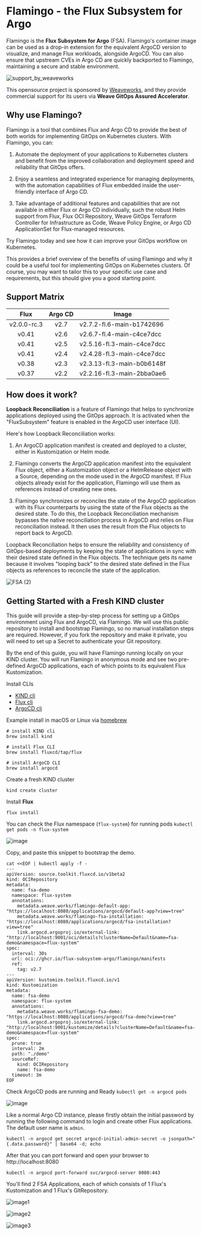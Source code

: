 # Flamingo - the Flux Subsystem for Argo

Flamingo is the **Flux Subsystem for Argo** (FSA). Flamingo's container image can be used as a drop-in extension for the equivalent ArgoCD version to visualize, and manage Flux workloads, alongside ArgoCD. You can also ensure that upstream CVEs in Argo CD are quickly backported to Flamingo, maintaining a secure and stable environment.

![support_by_weaveworks](https://github.com/flux-subsystem-argo/flamingo/assets/10666/5ce54337-97f9-4a2c-9dd9-d0959dee6177)

This opensource project is sponsored by [Weaveworks](https://www.weave.works/blog/weave-gitops-assured-accelerator-oss-with-enterprise-support), and they provide commercial support for its users via **Weave GitOps Assured Accelerator**.

## Why use Flamingo?

Flamingo is a tool that combines Flux and Argo CD to provide the best of both worlds for implementing GitOps on Kubernetes clusters. With Flamingo, you can:

1. Automate the deployment of your applications to Kubernetes clusters and benefit from the improved collaboration and deployment speed and reliability that GitOps offers.

2. Enjoy a seamless and integrated experience for managing deployments, with the automation capabilities of Flux embedded inside the user-friendly interface of Argo CD.

3. Take advantage of additional features and capabilities that are not available in either Flux or Argo CD individually, such the robust Helm support from Flux, Flux OCI Repository, Weave GitOps Terraform Controller for Infrastructure as Code, Weave Policy Engine, or Argo CD ApplicationSet for Flux-managed resources.

Try Flamingo today and see how it can improve your GitOps workflow on Kubernetes.

This provides a brief overview of the benefits of using Flamingo and why it could be a useful tool for implementing GitOps on Kubernetes clusters. Of course, you may want to tailor this to your specific use case and requirements, but this should give you a good starting point.

## Support Matrix

|Flux        | Argo CD | Image
|:----------:|:-------:|---------------------------
|v2.0.0-rc.3 | v2.7    | v2.7.2-fl.6-main-b1742696
|v0.41       | v2.6    | v2.6.7-fl.4-main-c4ce7dcc
|v0.41       | v2.5    | v2.5.16-fl.3-main-c4ce7dcc
|v0.41       | v2.4    | v2.4.28-fl.3-main-c4ce7dcc
|v0.38       | v2.3    | v2.3.13-fl.3-main-b0b6148f
|v0.37       | v2.2    | v2.2.16-fl.3-main-2bba0ae6

## How does it work?

**Loopback Reconciliation** is a feature of Flamingo that helps to synchronize applications deployed using the GitOps approach. It is activated when the "FluxSubsystem" feature is enabled in the ArgoCD user interface (UI).

Here's how Loopback Reconciliation works:

1. An ArgoCD application manifest is created and deployed to a cluster, either in Kustomization or Helm mode.

2. Flamingo converts the ArgoCD application manifest into the equivalent Flux object, either a Kustomization object or a HelmRelease object with a Source, depending on the mode used in the ArgoCD manifest. If Flux objects already exist for the application, Flamingo will use them as references instead of creating new ones.

3. Flamingo synchronizes or reconciles the state of the ArgoCD application with its Flux counterparts by using the state of the Flux objects as the desired state. To do this, the Loopback Reconciliation mechanism bypasses the native reconciliation process in ArgoCD and relies on Flux reconciliation instead. It then uses the result from the Flux objects to report back to ArgoCD.

Loopback Reconciliation helps to ensure the reliability and consistency of GitOps-based deployments by keeping the state of applications in sync with their desired state defined in the Flux objects. The technique gets its name because it involves "looping back" to the desired state defined in the Flux objects as references to reconcile the state of the application.

![FSA (2)](https://user-images.githubusercontent.com/10666/159503288-5faeda59-8b54-40f0-95ca-b46c22742e30.png)

## Getting Started with a Fresh KIND cluster

This guide will provide a step-by-step process for setting up a GitOps environment using Flux and ArgoCD, via Flamingo. We will use this public repository to install and bootstrap Flamingo, so no manual installation steps are required. However, if you fork the repository and make it private, you will need to set up a Secret to authenticate your Git repository.

By the end of this guide, you will have Flamingo running locally on your KIND cluster. You will run Flamingo in anonymous mode and see two pre-defined ArgoCD applications, each of which points to its equivalent Flux Kustomization.

Install CLIs
- [KIND cli](https://kind.sigs.k8s.io/docs/user/quick-start/#installation) 
- [Flux cli](https://fluxcd.io/docs/cmd/)
- [ArgoCD cli](https://argo-cd.readthedocs.io/en/stable/cli_installation/)

Example install in macOS or Linux via [homebrew](https://brew.sh/)

```shell
# install KIND cli
brew install kind

# install Flux CLI
brew install fluxcd/tap/flux

# install ArgoCD CLI
brew install argocd

```

Create a fresh KIND cluster

```shell
kind create cluster
```

Install **Flux**

```shell
flux install

```

You can check the Flux namespace (`flux-system`) for running pods `kubectl get pods -n flux-system`

![image](./images/kubectl-get-ns-flux-system.png)


Copy, and paste this snippet to bootstrap the demo.

```shell
cat <<EOF | kubectl apply -f -
---
apiVersion: source.toolkit.fluxcd.io/v1beta2
kind: OCIRepository
metadata:
  name: fsa-demo
  namespace: flux-system
  annotations:
    metadata.weave.works/flamingo-default-app: "https://localhost:8080/applications/argocd/default-app?view=tree"
    metadata.weave.works/flamingo-fsa-installation: "https://localhost:8080/applications/argocd/fsa-installation?view=tree"
    link.argocd.argoproj.io/external-link: "http://localhost:9001/oci/details?clusterName=Default&name=fsa-demo&namespace=flux-system"    
spec:
  interval: 30s
  url: oci://ghcr.io/flux-subsystem-argo/flamingo/manifests
  ref:
    tag: v2.7
---
apiVersion: kustomize.toolkit.fluxcd.io/v1
kind: Kustomization
metadata:
  name: fsa-demo
  namespace: flux-system
  annotations:
    metadata.weave.works/flamingo-fsa-demo: "https://localhost:8080/applications/argocd/fsa-demo?view=tree"
    link.argocd.argoproj.io/external-link: "http://localhost:9001/kustomize/details?clusterName=Default&name=fsa-demo&namespace=flux-system"
spec:
  prune: true
  interval: 2m
  path: "./demo"
  sourceRef:
    kind: OCIRepository
    name: fsa-demo
  timeout: 3m
EOF

```

Check ArgoCD pods are running and Ready `kubectl get -n argocd pods`

![image](./images/argocd-pods-ready.png)

Like a normal Argo CD instance, please firstly obtain the initial password by running the following command to login and create other Flux applications.
The default user name is `admin`.

```
kubectl -n argocd get secret argocd-initial-admin-secret -o jsonpath="{.data.password}" | base64 -d; echo
```

After that you can port forward and open your browser to http://localhost:8080

```
kubectl -n argocd port-forward svc/argocd-server 8080:443
```

You'll find 2 FSA Applications, each of which consists of 1 Flux's Kustomization and 1 Flux's GitRepository.

![image1](https://user-images.githubusercontent.com/10666/208858892-5e5d14d9-61c7-4c61-af29-1883e7137509.png)

![image2](https://user-images.githubusercontent.com/10666/208858840-fca56550-a2a1-4fff-829e-f1469e921c86.png)

![image3](https://user-images.githubusercontent.com/10666/208858784-9a508a5b-8d47-47d8-b5a5-0f9adaff72cf.png)
